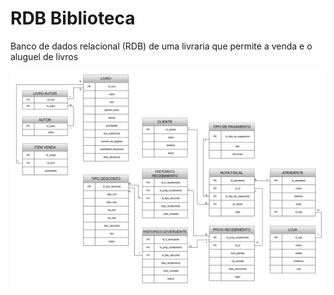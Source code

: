 # RDB Biblioteca
Banco de dados relacional (RDB) de uma livraria que permite a venda e o aluguel de livros

![Modelo_Conceitual](https://github.com/DougAugSilva/RDB_BIBLIOTECA/blob/main/modelo_conceitual/Diagrama%20Biblioteca%20RDB.png)
